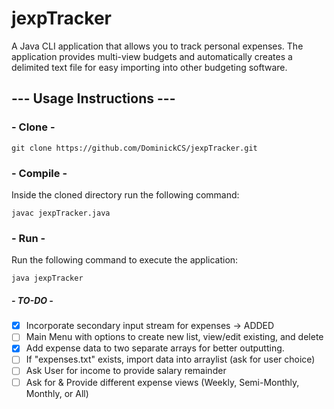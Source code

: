 # jexpTracker

A Java CLI application that allows you to track personal expenses. The application provides multi-view budgets and automatically creates a delimited text file for easy importing into other budgeting software.

## --- Usage Instructions ---

### - Clone -

`git clone https://github.com/DominickCS/jexpTracker.git`

### - Compile -

Inside the cloned directory run the following command:

`javac jexpTracker.java`

### - Run -

Run the following command to execute the application:

`java jexpTracker`

##### - TO-DO -

- [x] Incorporate secondary input stream for expenses -> ADDED
- [ ] Main Menu with options to create new list, view/edit existing, and delete
- [x] Add expense data to two separate arrays for better outputting.
- [ ] If "expenses.txt" exists, import data into arraylist (ask for user choice)
- [ ] Ask User for income to provide salary remainder
- [ ] Ask for & Provide different expense views (Weekly, Semi-Monthly, Monthly, or All)
